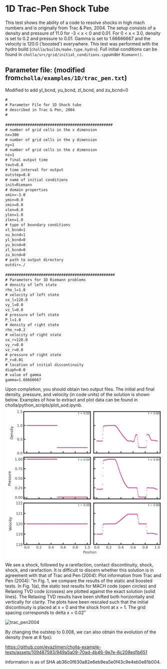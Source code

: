 # 1D Trac-Pen Shock Tube
This test shows the ability of a code to resolve shocks in high mach numbers and is originally from Trac & Pen, 2004. The setup consists of a density and pressure of 11.0 for -3 \< x \< 0 and 0.01. For 0 \< x \< 3.0, density is set to 0.2 and pressure to 0.01. Gamma is set to 1.66666667 and the velocity is 120.0 ('boosted') everywhere. This test was performed with the hydro build (`cholla/builds/make.type.hydro`). Full initial conditions can be found in `cholla/src/grid/initial_conditions.cpp`under `Riemann()`. 

## Parameter file: (modified from`cholla/examples/1D/trac_pen.txt`)
Modified to add yl_bcnd, yu_bcnd, zl_bcnd, and zu_bcnd=0
```
#
# Parameter File for 1D Shock tube
# described in Trac & Pen, 2004
#

################################################
# number of grid cells in the x dimension
nx=300
# number of grid cells in the y dimension
ny=1
# number of grid cells in the z dimension
nz=1
# final output time
tout=0.8
# time interval for output
outstep=0.8
# name of initial conditions
init=Riemann
# domain properties
xmin=-3.0
ymin=0.0
zmin=0.0
xlen=6.0
ylen=1.0
zlen=1.0
# type of boundary conditions
xl_bcnd=1
xu_bcnd=1
yl_bcnd=0
yu_bcnd=0
zl_bcnd=0
zu_bcnd=0
# path to output directory
outdir=./

#################################################
# Parameters for 1D Riemann problems
# density of left state
rho_l=1.0
# velocity of left state
vx_l=120.0
vy_l=0.0
vz_l=0.0
# pressure of left state
P_l=1.0
# density of right state
rho_r=0.2
# velocity of right state
vx_r=120.0
vy_r=0.0
vz_r=0.0
# pressure of right state
P_r=0.01
# location of initial discontinuity
diaph=0.0
# value of gamma
gamma=1.66666667
```
Upon completion, you should obtain two output files. The initial and final density, pressure, and velocity (in code units) of the solution is shown below. Examples of how to extract and plot data can be found in cholla/python_scripts/plot_sod.ipynb.  
<img src="./images/1dtrac-pen_6panel_density_pressure.png" alt="Three rows of two scatter plots side by side. The first row shows density vs x position, the second row shows pressure vs x position, and the third row shows velocity vs position. In all rows, the first plot has the text 't = 0.00' in the upper right corner, corresponding to the initial condition, while the second plot has the text 't = 0.80' in the upper right corner and shows the final outcome. All plots range from 0.0 to 1.0 on the x-axis. The initial density plot shows a value of 1.0 for x between 0 and 0.5 and for x between 0.5 and 1. The final density plot shows a value of 0.45 until x = 0.1, where it discontinuously jumps to a value of 1.0. It remains at 1.0 until x = 0.3, where it gradually decreases to a value of 0.45 at x = 0.5. There is a drop at x = 0.6 to a value of 0.4. It increases to a value of 0.7 from x = 0.65 to x = 0.7, then decreases to a value of 0.2 by x = 0.75. At x = 0.8 it jumps to a value of 0.7, then gradually decreases by x = 0.9 to a value of 0.45. The initial pressure plot has a value of 1.0 for x between 0 and 0.5 and 0.01 elsewhere. The final pressure plot shows a value of 0.2 remain constant until x = 0.1, where it jumps discontinuously to a value of 1.0. It remains at 1.0 until x = 0.3, where it gradually decreases to a value of 0.25 by x = 0.5. It remains constant until x = 0.7, where it drops very close to zero, remaning here until x = 0.8. Here it jumps to a value of 0.2 where it remains with a slight downward trend for the last 0.2 in x. The initial velocity plot shows a constant value of 120 for all x. The final velocity plot shows a value of 119 until x = 0.1 where it jumps to 120. It begins to increase at x = 0.3 and reaches a value of 121 by x = 0.5. It decreases to 120 between x = 0.6 and x = 0.7. It decreases again, this time discontinuously, at x = 0.8 to a value of 119. Here is remains with a slight downward trend for the remained of the plot." width="1200" />  

We see a shock, followed by a rarefaction, contact discontinuity, shock, shock, and rarefaction.
It is difficult to discern whether this solution is in agreement with that of Trac and Pen (2004): 
Plot information from Trac and Pen (2004): "In Fig. 1, we compare the results of the static and boosted tests. In Fig. 1(a), the static test results for MACH code (open circles) and Relaxing TVD code (crosses) are plotted against the exact solution (solid lines). The Relaxing TVD results have been shifted both horizontally and vertically for clarity. The plots have been rescaled such that the initial discontinuity is placed at x = 0 and the shock front at x = 1. The grid spacing corresponds to delta x =  0.02"

![trac_pen2004](https://github.com/evazlimen/cholla-example-tests/assets/109487593/b145e2e4-8555-4f00-a585-a09e7051ac47)

By changing the outstep to 0.008, we can also obtain the evolution of the density (here at 8 fps):

https://github.com/evazlimen/cholla-example-tests/assets/109487593/949a5a09-70ad-4b46-9e7e-8c208ed1b651

Information is as of SHA ab36c0f630a82e6eb9ea5e0f43c9e4eb0e81b004.
